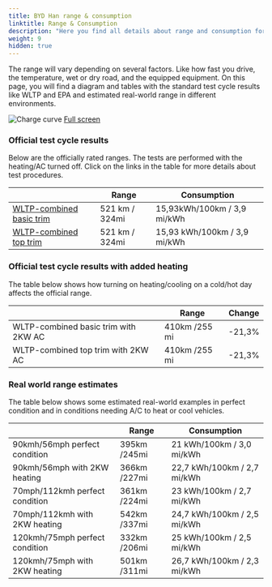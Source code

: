 ```yaml
---
title: BYD Han range & consumption
linktitle: Range & Consumption
description: "Here you find all details about range and consumption for BYD Han."
weight: 9
hidden: true
---
```

<!-- markdownlint-disable MD033 -->
<object type="image/svg+xml" data="../modelnavigation.svg"></object>

The range will vary depending on several factors. Like how fast you drive, the temperature, wet or dry road, and the equipped equipment. On this page, you will find a diagram and tables with the standard test cycle results like WLTP and EPA and estimated real-world range in different environments. 

![Charge curve](../range.svg  "Range information")
[Full screen](../range.svg)

### Official test cycle results

Below are the officially rated ranges. The tests are performed with the heating/AC turned off. Click on the links in the table for more details about test procedures. 

| | Range  | Consumption  |
|----|-----|------|
| [WLTP-combined basic trim](../../../../../guides/understandingrange/wltp/) | 521 km / 324mi |15,93kWh/100km / 3,9 mi/kWh | 
| [WLTP-combined top trim](../../../../../guides/understandingrange/wltp/) | 521 km / 324mi | 15,93 kWh/100km / 3,9 mi/kWh | 

### Official test cycle results with added heating

The table below shows how turning on heating/cooling on a cold/hot day affects the official range. 

| | Range  | Change  |
|----|-----|------|
| WLTP-combined basic trim with 2KW AC | 410km /255 mi | -21,3%|
| WLTP-combined top trim with 2KW AC | 410km /255 mi | -21,3%|

### Real world range estimates

The table below shows some estimated real-world examples in perfect condition and in conditions needing A/C to heat or cool vehicles. 

| | Range  | Consumption  |
|----|-----|------|
| 90kmh/56mph perfect condition | 395km /245mi| 21 kWh/100km / 3,0 mi/kWh |
| 90kmh/56mph with 2KW heating | 366km /227mi| 22,7 kWh/100km / 2,7 mi/kWh |
| 70mph/112kmh perfect condition | 361km /224mi| 23 kWh/100km / 2,7 mi/kWh|
| 70mph/112kmh with 2KW heating | 542km /337mi| 24,7 kWh/100km / 2,5 mi/kWh  |
| 120kmh/75mph perfect condition | 332km /206mi| 25 kWh/100km / 2,5 mi/kWh |
| 120kmh/75mph with 2KW heating | 501km /311mi| 26,7 kWh/100km / 2,3 mi/kWh |
